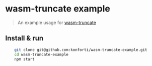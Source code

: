 # wasm-truncate example

> An example usage for [wasm-truncate](https://github.com/konforti/wasm-truncate)

## Install & run

```bash
    git clone git@github.com:konforti/wasm-truncate-example.git
    cd wasm-truncate-example
    npm start
```
